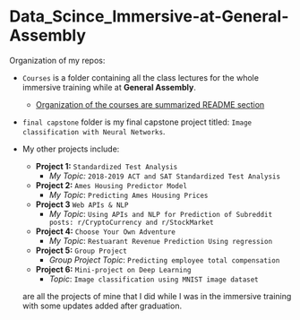 # Data_Scince_Immersive-at-General-Assembly
Organization of my repos:
* `Courses` is a folder containing all the class lectures for the whole immersive training while at **General Assembly**.
  * [Organization of the courses are summarized README section](https://github.com/sthirpa/Data_Scince_Immersive-at-General-Assembly/tree/Hirpa/Class-Notes)
* `final capstone` folder is my final capstone project titled: `Image classification with Neural Networks`.
* My other projects include:
  * **Project 1:** `Standardized Test Analysis`
    * *My Topic:* `2018-2019 ACT and SAT Standardized Test Analysis`
  * **Project 2:** `Ames Housing Predictor Model`
    * *My Topic*: `Predicting Ames Housing Prices`
  * **Project 3** `Web APIs & NLP`
    * *My Topic*: `Using APIs and NLP for Prediction of Subreddit posts: r/CryptoCurrency and r/StockMarket`
  * **Project 4:** `Choose Your Own Adventure`
    * *My Topic*: `Restuarant Revenue Prediction Using regression`
  * **Project 5:** `Group Project`
    * *Group Project Topic*: `Predicting employee total compensation`
  * **Project 6:** `Mini-project on Deep Learning`
    * *Topic*: `Image classification using MNIST image dataset`

  are all the projects of mine that I did while I was in the immersive training with some updates added after graduation.
